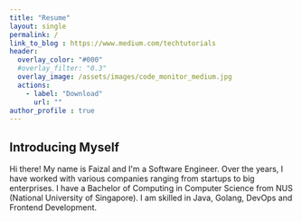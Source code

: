 ```yaml
---
title: "Resume"
layout: single
permalink: /
link_to_blog : https://www.medium.com/techtutorials
header:
  overlay_color: "#000"
  #overlay_filter: "0.3"
  overlay_image: /assets/images/code_monitor_medium.jpg
  actions:
    - label: "Download"
      url: ""
author_profile : true
---  
```


## Introducing Myself

Hi there! My name is Faizal and I'm a Software Engineer. Over the years, I have worked with various companies ranging from startups to big enterprises. I have a Bachelor of Computing in Computer Science from NUS (National University of Singapore). I am skilled in Java, Golang, DevOps and Frontend Development.